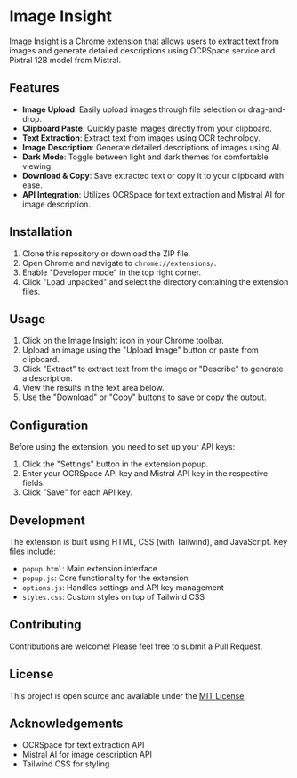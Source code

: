 # Image Insight

Image Insight is a Chrome extension that allows users to extract text from images and generate detailed descriptions using OCRSpace service and Pixtral 12B model from Mistral.

## Features

- **Image Upload**: Easily upload images through file selection or drag-and-drop.
- **Clipboard Paste**: Quickly paste images directly from your clipboard.
- **Text Extraction**: Extract text from images using OCR technology.
- **Image Description**: Generate detailed descriptions of images using AI.
- **Dark Mode**: Toggle between light and dark themes for comfortable viewing.
- **Download & Copy**: Save extracted text or copy it to your clipboard with ease.
- **API Integration**: Utilizes OCRSpace for text extraction and Mistral AI for image description.

## Installation

1. Clone this repository or download the ZIP file.
2. Open Chrome and navigate to `chrome://extensions/`.
3. Enable "Developer mode" in the top right corner.
4. Click "Load unpacked" and select the directory containing the extension files.

## Usage

1. Click on the Image Insight icon in your Chrome toolbar.
2. Upload an image using the "Upload Image" button or paste from clipboard.
3. Click "Extract" to extract text from the image or "Describe" to generate a description.
4. View the results in the text area below.
5. Use the "Download" or "Copy" buttons to save or copy the output.

## Configuration

Before using the extension, you need to set up your API keys:

1. Click the "Settings" button in the extension popup.
2. Enter your OCRSpace API key and Mistral API key in the respective fields.
3. Click "Save" for each API key.

## Development

The extension is built using HTML, CSS (with Tailwind), and JavaScript. Key files include:

- `popup.html`: Main extension interface
- `popup.js`: Core functionality for the extension
- `options.js`: Handles settings and API key management
- `styles.css`: Custom styles on top of Tailwind CSS

## Contributing

Contributions are welcome! Please feel free to submit a Pull Request.

## License

This project is open source and available under the [MIT License](LICENSE).

## Acknowledgements

- OCRSpace for text extraction API
- Mistral AI for image description API
- Tailwind CSS for styling
